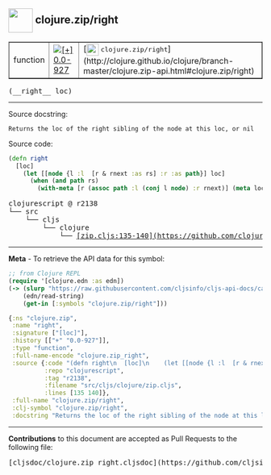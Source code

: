 ## <img width="48px" valign="middle" src="http://i.imgur.com/Hi20huC.png"> clojure.zip/right

 <table border="1">
<tr>

<td>function</td>
<td><a href="https://github.com/cljsinfo/cljs-api-docs/tree/0.0-927"><img valign="middle" alt="[+] 0.0-927" src="https://img.shields.io/badge/+-0.0--927-lightgrey.svg"></a> </td>
<td>
[<img height="24px" valign="middle" src="http://i.imgur.com/1GjPKvB.png"> <samp>clojure.zip/right</samp>](http://clojure.github.io/clojure/branch-master/clojure.zip-api.html#clojure.zip/right)
</td>
</tr>
</table>

 <samp>
(__right__ loc)<br>
</samp>

---




Source docstring:

```
Returns the loc of the right sibling of the node at this loc, or nil
```

Source code:

```clj
(defn right
  [loc]
    (let [[node {l :l  [r & rnext :as rs] :r :as path}] loc]
      (when (and path rs)
        (with-meta [r (assoc path :l (conj l node) :r rnext)] (meta loc)))))
```

 <pre>
clojurescript @ r2138
└── src
    └── cljs
        └── clojure
            └── <ins>[zip.cljs:135-140](https://github.com/clojure/clojurescript/blob/r2138/src/cljs/clojure/zip.cljs#L135-L140)</ins>
</pre>


---

__Meta__ - To retrieve the API data for this symbol:

```clj
;; from Clojure REPL
(require '[clojure.edn :as edn])
(-> (slurp "https://raw.githubusercontent.com/cljsinfo/cljs-api-docs/catalog/cljs-api.edn")
    (edn/read-string)
    (get-in [:symbols "clojure.zip/right"]))
```

```clj
{:ns "clojure.zip",
 :name "right",
 :signature ["[loc]"],
 :history [["+" "0.0-927"]],
 :type "function",
 :full-name-encode "clojure.zip_right",
 :source {:code "(defn right\n  [loc]\n    (let [[node {l :l  [r & rnext :as rs] :r :as path}] loc]\n      (when (and path rs)\n        (with-meta [r (assoc path :l (conj l node) :r rnext)] (meta loc)))))",
          :repo "clojurescript",
          :tag "r2138",
          :filename "src/cljs/clojure/zip.cljs",
          :lines [135 140]},
 :full-name "clojure.zip/right",
 :clj-symbol "clojure.zip/right",
 :docstring "Returns the loc of the right sibling of the node at this loc, or nil"}

```

---

__Contributions__ to this document are accepted as Pull Requests to the following file:

 <pre>
[cljsdoc/clojure.zip_right.cljsdoc](https://github.com/cljsinfo/cljs-api-docs/blob/master/cljsdoc/clojure.zip_right.cljsdoc)
</pre>

